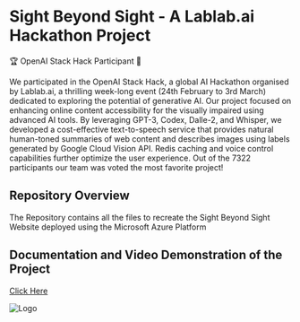 
# Sight Beyond Sight - A Lablab.ai Hackathon Project

🏆 OpenAI Stack Hack Participant 🚀

We participated in the OpenAI Stack Hack, a global AI Hackathon organised by Lablab.ai, a thrilling week-long event (24th February to 3rd March) dedicated to exploring the potential of generative AI. Our project focused on enhancing online content accessibility for the visually impaired using advanced AI tools. By leveraging GPT-3, Codex, Dalle-2, and Whisper, we developed a cost-effective text-to-speech service that provides natural human-toned summaries of web content and describes images using labels generated by Google Cloud Vision API. Redis caching and voice control capabilities further optimize the user experience. Out of the 7322 participants our team was voted the most favorite project!


## Repository Overview

The Repository contains all the files to recreate the Sight Beyond Sight Website deployed using the Microsoft Azure Platform 


## Documentation and Video Demonstration of the Project

[Click Here](https://lablab.ai/event/openai-hackathon/galacticos/sight-beyond-sight)


![Logo](https://ibb.co/bvsdXCr)

